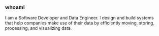 ### whoami

I am a Software Developer and Data Engineer. I design and build systems that help companies make use of their data by efficiently moving, storing, processing, and visualizing data. 


